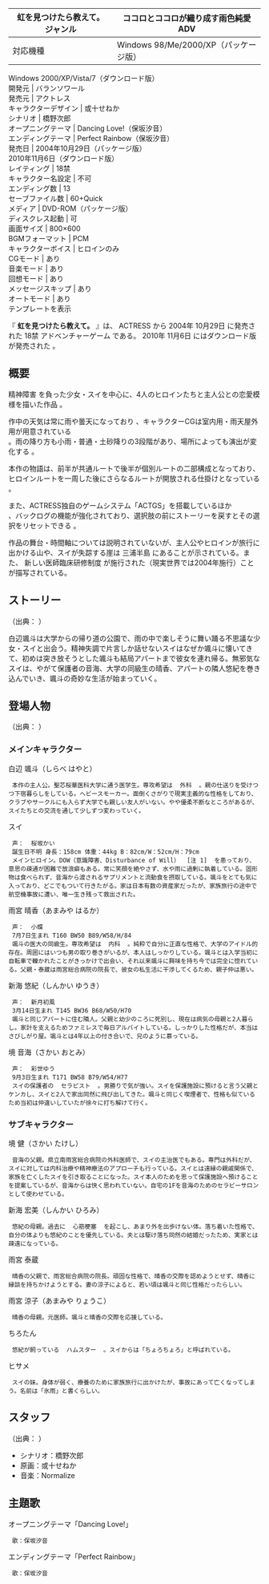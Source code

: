 虹を見つけたら教えて。  ジャンル  |  ココロとココロが織り成す雨色純愛ADV   
---|---  
対応機種  |  Windows 98/Me/2000/XP（パッケージ版）   
Windows 2000/XP/Vista/7（ダウンロード版）  
開発元  |  バランソワール   
発売元  |  アクトレス   
キャラクターデザイン  |  或十せねか   
シナリオ  |  橋野次郎   
オープニングテーマ  |  Dancing Love!（保坂汐音）   
エンディングテーマ  |  Perfect Rainbow（保坂汐音）   
発売日  |  2004年10月29日（パッケージ版）   
2010年11月6日（ダウンロード版）  
レイティング  |  18禁   
キャラクター名設定  |  不可   
エンディング数  |  13   
セーブファイル数  |  60+Quick   
メディア  |  DVD-ROM（パッケージ版）   
ディスクレス起動  |  可   
画面サイズ  |  800×600   
BGMフォーマット  |  PCM   
キャラクターボイス  |  ヒロインのみ   
CGモード  |  あり   
音楽モード  |  あり   
回想モード  |  あり   
メッセージスキップ  |  あり   
オートモード  |  あり   
テンプレートを表示  
  
『 **虹を見つけたら教えて。** 』は、  ACTRESS  から  2004年  10月29日  に発売された  18禁  アドベンチャーゲーム
である。  2010年  11月6日  にはダウンロード版が発売された    。

##  概要  

精神障害  を負った少女・スイを中心に、4人のヒロインたちと主人公との恋愛模様を描いた作品    。

作中の天気は常に雨や曇天になっており    、キャラクターCGは室内用・雨天屋外用が用意されている  
。雨の降り方も小雨・普通・土砂降りの3段階があり、場所によっても演出が変化する    。

本作の物語は、前半が共通ルートで後半が個別ルートの二部構成となっており、ヒロインルートを一周した後にさらなるルートが開放される仕掛けとなっている  
。

また、ACTRESS独自のゲームシステム「ACTGS」を搭載しているほか  
、バックログの機能が強化されており、選択肢の前にストーリーを戻すとその選択をリセットできる    。

作品の舞台・時間軸については説明されていないが、主人公やヒロインが旅行に出かける山や、スイが失踪する崖は  三浦半島  にあることが示されている。また、
新しい医師臨床研修制度  が施行された（現実世界では2004年施行）ことが描写されている。

##  ストーリー  

（出典：        ）

白辺颯斗は大学からの帰り道の公園で、雨の中で楽しそうに舞い踊る不思議な少女・スイと出会う。精神失調で片言しか話せないスイはなぜか颯斗に懐いてきて、初めは突き放そうとした颯斗も結局アパートまで彼女を連れ帰る。無邪気なスイは、やがて保護者の音海、大学の同級生の晴香、アパートの隣人悠紀を巻き込んでいき、颯斗の奇妙な生活が始まっていく。

##  登場人物  

（出典：        ）

###  メインキャラクター  

白辺 颯斗（しらべ はやと）

     本作の主人公。聖芯桜華医科大学に通う医学生。専攻希望は  外科  。親の仕送りを受けつつ下宿暮らしをしている。ヘビースモーカー。面倒くさがりで現実主義的な性格をしており、クラブやサークルにも入らず大学でも親しい友人がいない。やや優柔不断なところがあるが、スイたちとの交流を通して少しずつ変わっていく。 
スイ

     声：  桜坂かい 
     誕生日不明 身長：158cm 体重：44kg B：82cm/W：52cm/H：79cm 
     メインヒロイン。DOW（意識障害、Disturbance of Will）  [注 1]  を患っており、意思の疎通が困難で放浪癖もある。常に笑顔を絶やさず、水や雨に過剰に執着している。固形物は食べられず、音海から渡されるサプリメントと流動食を摂取している。颯斗をとても気に入っており、どこでもついて行きたがる。家は日本有数の資産家だったが、家族旅行の途中で航空機事故に遭い、唯一生き残って救出された。 
雨宮 晴香（あまみや はるか）

     声：  小蝶 
     7月7日生まれ T160 BW50 B89/W58/H/84 
     颯斗の医大の同級生。専攻希望は  内科  。純粋で自分に正直な性格で、大学のアイドル的存在。周囲にはいつも男の取り巻きがいるが、本人はしっかりしている。颯斗とは入学当初に自転車で轢かれたことがきっかけで出会い、それ以来颯斗に興味を持ち今では完全に惚れている。父親・泰蔵は雨宮総合病院の院長で、彼女の私生活に干渉してくるため、親子仲は悪い。 
新海 悠紀（しんかい ゆうき）

     声：  新月初風 
     3月14日生まれ T145 BW36 B68/W50/H70 
     颯斗と同じアパートに住む隣人。父親と幼少のころに死別し、現在は病気の母親と2人暮らし。家計を支えるためファミレスで毎日アルバイトしている。しっかりした性格だが、本当はさびしがり屋。颯斗とは4年以上の付き合いで、兄のように慕っている。 
境 音海（さかい おとみ）

     声：  彩世ゆう 
     9月3日生まれ T171 BW58 B79/W54/H77 
     スイの保護者の  セラピスト  。男勝りで気が強い。スイを保護施設に預けると言う父親とケンカし、スイと2人で家出同然に飛び出してきた。颯斗と同じく喫煙者で、性格も似ているため当初は仲違いしていたが徐々に打ち解けて行く。 

###  サブキャラクター  

境 健（さかい たけし）

     音海の父親。県立南雨宮総合病院の外科医師で、スイの主治医でもある。専門は外科だが、スイに対しては内科治療や精神療法のアプローチも行っている。スイとは遠縁の親戚関係で、家族を亡くしたスイを引き取ることになった。スイ本人のためを思って保護施設へ預けることを提案しているが、音海からは快く思われていない。自宅の1Fを音海のためのセラピーサロンとして使わせている。 
新海 宏美（しんかい ひろみ）

     悠紀の母親。過去に  心筋梗塞  を起こし、あまり外を出歩けない体。落ち着いた性格で、自分の体よりも悠紀のことを優先している。夫とは駆け落ち同然の結婚だったため、実家とは疎遠になっている。 
雨宮 泰蔵

     晴香の父親で、雨宮総合病院の院長。頑固な性格で、晴香の交際を認めようとせず、晴香に縁談を持ちかけようとする。妻の涼子によると、若い頃は颯斗と同じ性格だったらしい。 
雨宮 涼子（あまみや りょうこ）

     晴香の母親。元医師。颯斗と晴香の交際を応援している。 
ちろたん

     悠紀が飼っている  ハムスター  。スイからは「ちょろちょろ」と呼ばれている。 
ヒサメ

     スイの妹。身体が弱く、療養のために家族旅行に出かけたが、事故にあって亡くなってしまう。名前は「氷雨」と書くらしい。 

##  スタッフ  

（出典：    ）

  * シナリオ：橋野次郎 
  * 原画：或十せねか 
  * 音楽：Normalize 

##  主題歌  

オープニングテーマ「Dancing Love!」

     歌：保坂汐音 
エンディングテーマ「Perfect Rainbow」

     歌：保坂汐音 

